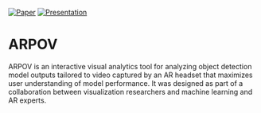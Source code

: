[![Paper](https://img.shields.io/badge/read%20the-paper-blueviolet)](https://drive.google.com/file/d/1YRTWey_-dwokRPS4khmohgh7nY98Xvta/view?usp=sharing) 
[![Presentation](https://img.shields.io/badge/watch%20the-presentation-brightgreen)](https://drive.google.com/file/d/1VoTLyiOokUvBWNDL_-HQITL-VaskR55b/view?usp=sharing)

# ARPOV
ARPOV is an interactive visual analytics tool for analyzing object detection model outputs tailored to video captured by an AR headset that maximizes user understanding of model performance. It was designed as part of a collaboration between visualization researchers and machine learning and AR experts. 
